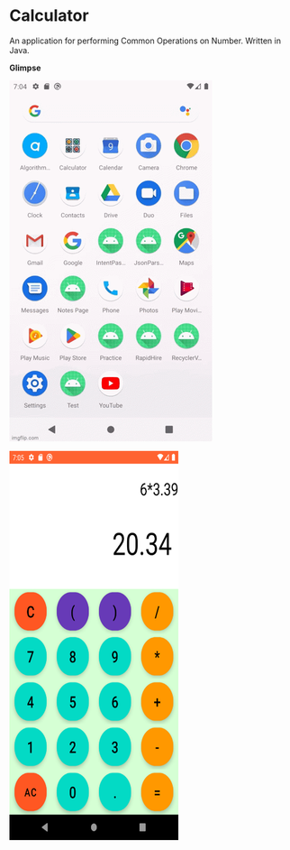 # Calculator
An application for performing Common Operations on Number. Written in Java.

__Glimpse__

![](https://github.com/manas-0407/Calculator/blob/master/Git_Assets/76u50s%20(1).gif)

<img src="https://github.com/manas-0407/Calculator/blob/master/Git_Assets/Screenshot_20230109_190524.png"  width="300" height="690">
